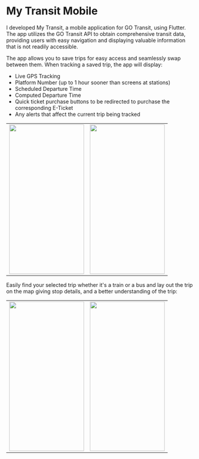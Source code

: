 <h1>My Transit Mobile</h1>

<p>I developed My Transit, a mobile application for GO Transit, using Flutter. The app utilizes the GO Transit API to obtain comprehensive transit data, providing users with easy navigation and displaying valuable information that is not readily accessible.</p>
<p>The app allows you to save trips for easy access and seamlessly swap between them. When tracking a saved trip, the app will display:</p>
<ul>
  <li>Live GPS Tracking</li>
  <li>Platform Number (up to 1 hour sooner than screens at stations)</li>
  <li>Scheduled Departure Time</li>
  <li>Computed Departure Time</li>
  <li>Quick ticket purchase buttons to be redirected to purchase the corresponding E-Ticket</li>
  <li>Any alerts that affect the current trip being tracked</li>
</ul>
<table>
  <tr>
    <td><img src="https://i.imgur.com/EAIdm3T.png" width="200" height="400"/></td>
    <td><img src="https://i.imgur.com/T2n8S0R.png" width="200" height="400"/></td>
  </tr>
</table>
<p>Easily find your selected trip whether it's a train or a bus and lay out the trip on the map giving stop details, and a better understanding of the trip:</p>
<table style="border-width: 0">
  <tr>
    <td><img src="https://i.imgur.com/uuaRtD4.png" width="200" height="400"/></td>
    <td><img src="https://i.imgur.com/2aXypaP.png" width="200" height="400"/></td>
  </tr>
</table>
<p></p>
